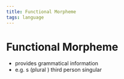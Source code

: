 ```yaml
---
title: Functional Morpheme
tags: language
---
```


# Functional Morpheme
- provides grammatical information
- e.g. s (plural ) third person singular


































